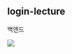 ## login-lecture

백엔드

<a href="https://hits.seeyoufarm.com"><img src="https://hits.seeyoufarm.com/api/count/incr/badge.svg?url=https%3A%2F%2Fgithub.com%2Fjuuuuung%2F&count_bg=%2379C83D&title_bg=%23555555&icon=github.svg&icon_color=%23E7E7E7&title=github&edge_flat=false"/></a>
